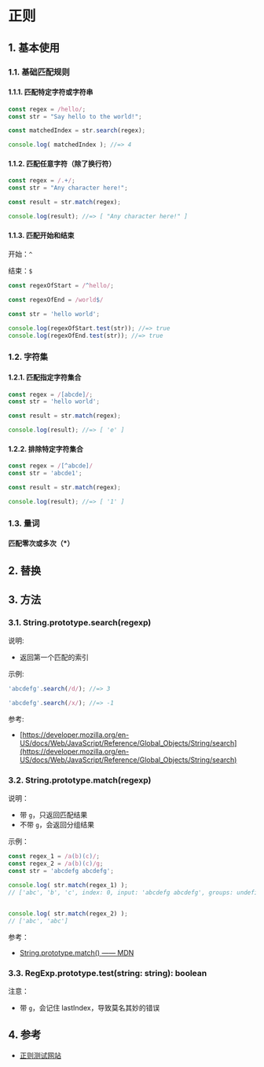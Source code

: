 <!--#region
@author 吴钦飞
@email wuqinfei@qq.com
@create date 2024-10-12 16:22:55
@modify date 2024-10-12 16:35:57
@desc [description]
#endregion-->

# 正则

## 1. 基本使用

### 1.1. 基础匹配规则

#### 1.1.1. 匹配特定字符或字符串

```js
const regex = /hello/;
const str = "Say hello to the world!";

const matchedIndex = str.search(regex);

console.log( matchedIndex ); //=> 4
```

#### 1.1.2. 匹配任意字符（除了换行符）

```js
const regex = /.+/;
const str = "Any character here!";

const result = str.match(regex);

console.log(result); //=> [ "Any character here!" ]
```

#### 1.1.3. 匹配开始和结束

开始：`^`

结束：`$`

```js
const regexOfStart = /^hello/;

const regexOfEnd = /world$/

const str = 'hello world';

console.log(regexOfStart.test(str)); //=> true
console.log(regexOfEnd.test(str)); //=> true
```

### 1.2. 字符集

#### 1.2.1. 匹配指定字符集合

```js
const regex = /[abcde]/;
const str = 'hello world';

const result = str.match(regex);

console.log(result); //=> [ 'e' ]
```

#### 1.2.2. 排除特定字符集合

```js
const regex = /[^abcde]/
const str = 'abcde1';

const result = str.match(regex);

console.log(result); //=> [ '1' ]
```

### 1.3. 量词

#### 匹配零次或多次（*）

## 2. 替换

## 3. 方法

### 3.1. String.prototype.search(regexp)

说明:

* 返回第一个匹配的索引

示例:

```js
'abcdefg'.search(/d/); //=> 3

'abcdefg'.search(/x/); //=> -1
```

参考:

* [https://developer.mozilla.org/en-US/docs/Web/JavaScript/Reference/Global_Objects/String/search](https://developer.mozilla.org/en-US/docs/Web/JavaScript/Reference/Global_Objects/String/search)

### 3.2. String.prototype.match(regexp)

说明：

* 带 `g`，只返回匹配结果
* 不带 `g`，会返回分组结果

示例：

```javascript
const regex_1 = /a(b)(c)/;
const regex_2 = /a(b)(c)/g;
const str = 'abcdefg abcdefg';

console.log( str.match(regex_1) );
// ['abc', 'b', 'c', index: 0, input: 'abcdefg abcdefg', groups: undefined]


console.log( str.match(regex_2) );
// ['abc', 'abc']
```

参考：

* [String.prototype.match() —— MDN](https://developer.mozilla.org/zh-CN/docs/Web/JavaScript/Reference/Global_Objects/String/match)

### 3.3. RegExp.prototype.test(string: string): boolean

注意：

* 带 `g`，会记住 lastIndex，导致莫名其妙的错误

## 4. 参考

* [正则测试网站](https://regex101.com/)